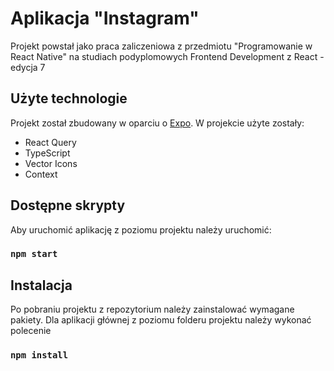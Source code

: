 # Aplikacja "Instagram"
Projekt powstał jako praca zaliczeniowa z przedmiotu "Programowanie w React Native" na studiach podyplomowych Frontend Development z React - edycja 7

## Użyte technologie
Projekt został zbudowany w oparciu o [Expo](https://reactnative.dev/docs/environment-setup). W projekcie użyte zostały:
* React Query
* TypeScript
* Vector Icons
* Context

## Dostępne skrypty

Aby uruchomić aplikację z poziomu projektu należy uruchomić:

### `npm start`

## Instalacja
Po pobraniu projektu z repozytorium należy zainstalować wymagane pakiety. Dla aplikacji głównej z poziomu folderu projektu należy wykonać polecenie

### `npm install`
